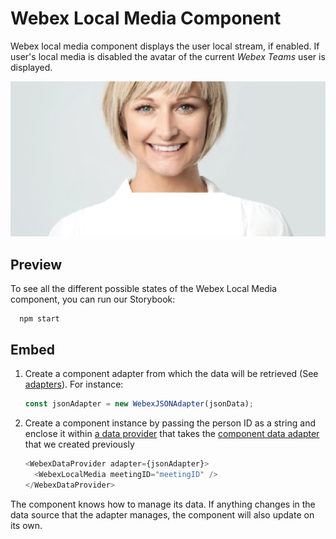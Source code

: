 # Webex Local Media Component

Webex local media component displays the user local stream, if enabled. If user's local media is disabled the avatar of the current _Webex Teams_ user is displayed.

<p align="center">
  <img src="./WebexLocalMedia.png" alt="Default Webex Local Media" />
</p>

## Preview

To see all the different possible states of the Webex Local Media component, you can run our Storybook:

```shell
  npm start
```

## Embed

1. Create a component adapter from which the data will be retrieved (See [adapters](../../adapters)). For instance:

    ```js
    const jsonAdapter = new WebexJSONAdapter(jsonData);
    ```

2. Create a component instance by passing the person ID as a string and enclose it within
[a data provider](../WebexDataProvider/WebexDataProvider.js) that takes
the [component data adapter](../../adapters/WebexJSONAdapter.js) that we created previously

    ```js
    <WebexDataProvider adapter={jsonAdapter}>
      <WebexLocalMedia meetingID="meetingID" />
    </WebexDataProvider>
    ```

The component knows how to manage its data. If anything changes in the data source that the adapter manages,
the component will also update on its own.
